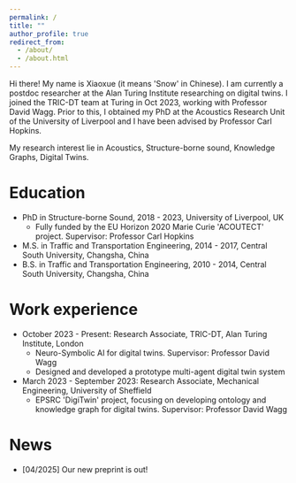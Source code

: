 ```yaml
---
permalink: /
title: ""
author_profile: true
redirect_from: 
  - /about/
  - /about.html
---
```


Hi there! My name is Xiaoxue (it means 'Snow' in Chinese). I am currently a postdoc researcher at the Alan Turing Institute researching on digital twins. I joined the TRIC-DT team at Turing in Oct 2023, working with Professor David Wagg. Prior to this, I obtained my PhD at the Acoustics Research Unit of the University of Liverpool and I have been advised by Professor Carl Hopkins.

My research interest lie in Acoustics, Structure-borne sound, Knowledge Graphs, Digital Twins.

Education
======
* PhD in Structure-borne Sound, 2018 - 2023, University of Liverpool, UK
  *  Fully funded by the EU Horizon 2020 Marie Curie 'ACOUTECT' project. Supervisor: Professor Carl Hopkins
* M.S. in Traffic and Transportation Engineering, 2014 - 2017, Central South University, Changsha, China
* B.S. in Traffic and Transportation Engineering, 2010 - 2014, Central South University, Changsha, China

Work experience
======
* October 2023 - Present: Research Associate, TRIC-DT, Alan Turing Institute, London
  * Neuro-Symbolic AI for digital twins. Supervisor: Professor David Wagg
  * Designed and developed a prototype multi-agent digital twin system 
* March 2023 - September 2023: Research Associate, Mechanical Engineering, University of Sheffield
  * EPSRC 'DigiTwin' project, focusing on developing ontology and knowledge graph for digital twins. Supervisor: Professor David Wagg


News
======
* [04/2025] Our new preprint is out!





